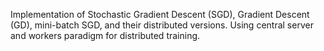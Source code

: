 Implementation of Stochastic Gradient Descent (SGD), Gradient Descent (GD), mini-batch SGD, and their distributed versions. Using central server and workers paradigm for distributed training.
